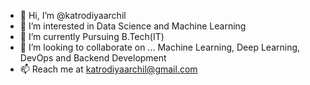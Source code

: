 - 👋 Hi, I’m @katrodiyaarchil
- 👀 I’m interested in Data Science and Machine Learning
- 🌱 I’m currently Pursuing B.Tech(IT)
- 💞️ I’m looking to collaborate on ... Machine Learning, Deep Learning, DevOps and Backend Development
- 📫 Reach me at katrodiyaarchil@gmail.com

<!---
katrodiyaarchil/katrodiyaarchil is a ✨ special ✨ repository because its `README.md` (this file) appears on your GitHub profile.
You can click the Preview link to take a look at your changes.
--->
